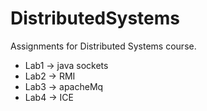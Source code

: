 # DistributedSystems
Assignments for Distributed Systems course.
* Lab1 -> java sockets
* Lab2 -> RMI
* Lab3 -> apacheMq
* Lab4 -> ICE
